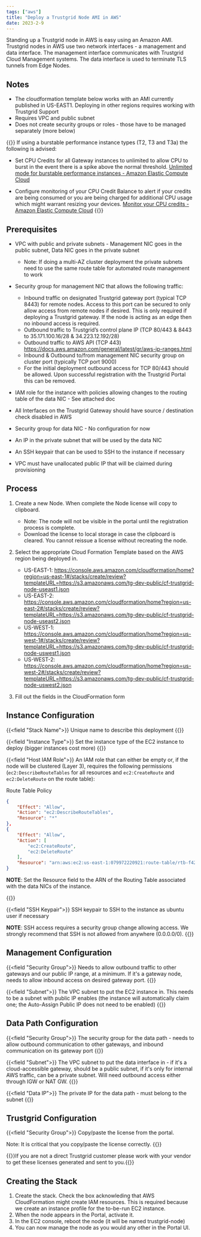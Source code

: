 ```yaml
---
tags: ["aws"]
title: "Deploy a Trustgrid Node AMI in AWS"
date: 2023-2-9
---
```


Standing up a Trustgrid node in AWS is easy using an Amazon AMI. Trustgrid nodes in AWS use two network interfaces - a management and data interface. The management interface communicates with Trustgrid Cloud Management systems. The data interface is used to terminate TLS tunnels from Edge Nodes.

## Notes

- The cloudformation template below works with an AMI currently published in US-EAST1. Deploying in other regions requires working with Trustgrid Support
- Requires VPC and public subnet
- Does not create security groups or roles - those have to be managed separately (more below)

{{<alert>}}
If using a burstable performance instance types (T2, T3 and T3a) the following is advised:

- Set CPU Credits for all Gateway instances to unlimited to allow CPU to burst in the event there is a spike above the normal threshold. [Unlimited mode for burstable performance instances - Amazon Elastic Compute Cloud](https://docs.aws.amazon.com/AWSEC2/latest/UserGuide/burstable-performance-instances-unlimited-mode.html)

- Configure monitoring of your CPU Credit Balance to alert if your credits are being consumed or you are being charged for additional CPU usage which might warrant resizing your devices. [Monitor your CPU credits - Amazon Elastic Compute Cloud](https://docs.aws.amazon.com/AWSEC2/latest/UserGuide/burstable-performance-instances-monitoring-cpu-credits.html)
  {{</alert>}}

## Prerequisites

- VPC with public and private subnets - Management NIC goes in the public subnet, Data NIC goes in the private subnet
  - Note: If doing a multi-AZ cluster deployment the private subnets need to use the same route table for automated route management to work
- Security group for management NIC that allows the following traffic:

  - Inbound traffic on designated Trustgrid gateway port (typical TCP 8443) for remote nodes. Access to this port can be secured to only allow access from remote nodes if desired. This is only required if deploying a Trustgrid gateway. If the node is acting as an edge then no inbound access is required.
  - Outbound traffic to Trustgrid’s control plane IP (TCP 80/443 & 8443 to 35.171.100.16/28 & 34.223.12.192/28)
  - Outbound traffic to AWS API (TCP 443) https://docs.aws.amazon.com/general/latest/gr/aws-ip-ranges.html
  - Inbound & Outbound to/from management NIC security group on cluster port (typically TCP port 9000)
  - For the initial deployment outbound access for TCP 80/443 should be allowed. Upon successful registration with the Trustgrid Portal this can be removed.

- IAM role for the instance with policies allowing changes to the routing table of the data NIC - See attached doc

- All Interfaces on the Trustgrid Gateway should have source / destination check disabled in AWS

- Security group for data NIC - No configuration for now

- An IP in the private subnet that will be used by the data NIC

- An SSH keypair that can be used to SSH to the instance if necessary

- VPC must have unallocated public IP that will be claimed during provisioning

## Process

1. Create a new Node. When complete the Node license will copy to clipboard.

   - Note: The node will not be visible in the portal until the registration process is complete.
   - Download the license to local storage in case the clipboard is cleared. You cannot reissue a license without recreating the node.

1. Select the appropriate Cloud Formation Template based on the AWS region being deployed in.
   - US-EAST-1: https://console.aws.amazon.com/cloudformation/home?region=us-east-1#/stacks/create/review?templateURL=https://s3.amazonaws.com/tg-dev-public/cf-trustgrid-node-useast1.json
   - US-EAST-2: https://console.aws.amazon.com/cloudformation/home?region=us-east-2#/stacks/create/review?templateURL=https://s3.amazonaws.com/tg-dev-public/cf-trustgrid-node-useast2.json
   - US-WEST-1: https://console.aws.amazon.com/cloudformation/home?region=us-west-1#/stacks/create/review?templateURL=https://s3.amazonaws.com/tg-dev-public/cf-trustgrid-node-uswest1.json
   - US-WEST-2: https://console.aws.amazon.com/cloudformation/home?region=us-west-2#/stacks/create/review?templateURL=https://s3.amazonaws.com/tg-dev-public/cf-trustgrid-node-uswest2.json

1. Fill out the fields in the CloudFormation form

## Instance Configuration

{{<field "Stack Name">}}
Unique name to describe this deployment
{{</field>}}

{{<field "Instance Type">}}
Set the instance type of the EC2 instance to deploy (bigger instances cost more)
{{</field>}}

{{<field "Host IAM Role">}}
An IAM role that can either be empty or, if the node will be clustered (Layer 3), requires the following permissions (`ec2:DescribeRouteTables` for all resources and `ec2:CreateRoute` and `ec2:DeleteRoute` on the route table):

Route Table Policy

```json
{
	"Effect": "Allow",
	"Action": "ec2:DescribeRouteTables",
	"Resource": "*"
},
{
	"Effect": "Allow",
	"Action": [
		"ec2:CreateRoute",
		"ec2:DeleteRoute"
	],
	"Resource": "arn:aws:ec2:us-east-1:079972220921:route-table/rtb-f428d58b"
}
```

**NOTE**: Set the Resource field to the ARN of the Routing Table associated with the data NICs of the instance.

{{</field>}}

{{<field "SSH Keypair">}}
SSH keypair to SSH to the instance as ubuntu user if necessary

**NOTE**: SSH access requires a security group change allowing access. We strongly recommend that SSH is not allowed from anywhere (0.0.0.0/0).
{{</field>}}

## Management Configuration

{{<field "Security Group">}}
Needs to allow outbound traffic to other gateways and our public IP range, at a minimum. If it's a gateway node, needs to allow inbound access on desired gateway port.
{{</field>}}

{{<field "Subnet">}}
The VPC subnet to put the EC2 instance in. This needs to be a subnet with public IP enables (the instance will automatically claim one; the Auto-Assign Public IP does not need to be enabled)
{{</field>}}

## Data Path Configuration

{{<field "Security Group">}}
The security group for the data path - needs to allow outbound communication to other gateways, and inbound communication on its gateway port
{{</field>}}

{{<field "Subnet">}}
The VPC subnet to put the data interface in - if it's a cloud-accessible gateway, should be a public subnet, if it's only for internal AWS traffic, can be a private subnet. Will need outbound access either through IGW or NAT GW.
{{</field>}}

{{<field "Data IP">}}
The private IP for the data path - must belong to the subnet
{{</field>}}

## Trustgrid Configuration

{{<field "Security Group">}}
Copy/paste the license from the portal.

Note: It is critical that you copy/paste the license correctly.
{{</field>}}

{{<alert>}}If you are not a direct Trustgrid customer please work with your vendor to get these licenses generated and sent to you.{{</alert>}}

## Creating the Stack

1. Create the stack. Check the box acknowleding that AWS CloudFormation might create IAM resources. This is required because we create an instance profile for the to-be-run EC2 instance.
1. When the node appears in the Portal, activate it.
1. In the EC2 console, reboot the node (it will be named trustgrid-node)
1. You can now manage the node as you would any other in the Portal UI.
